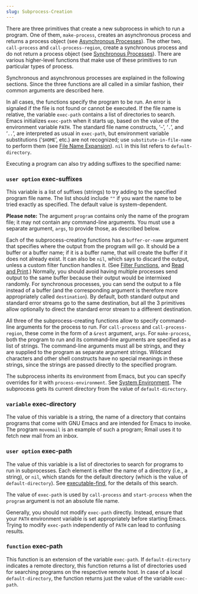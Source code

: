 ```yaml
---
slug: Subprocess-Creation
---
```


There are three primitives that create a new subprocess in which to run a program. One of them, `make-process`, creates an asynchronous process and returns a process object (see [Asynchronous Processes](/docs/elisp/Asynchronous-Processes)). The other two, `call-process` and `call-process-region`, create a synchronous process and do not return a process object (see [Synchronous Processes](/docs/elisp/Synchronous-Processes)). There are various higher-level functions that make use of these primitives to run particular types of process.

Synchronous and asynchronous processes are explained in the following sections. Since the three functions are all called in a similar fashion, their common arguments are described here.

In all cases, the functions specify the program to be run. An error is signaled if the file is not found or cannot be executed. If the file name is relative, the variable `exec-path` contains a list of directories to search. Emacs initializes `exec-path` when it starts up, based on the value of the environment variable `PATH`. The standard file name constructs, ‘`~`’, ‘`.`’, and ‘`..`’, are interpreted as usual in `exec-path`, but environment variable substitutions (‘`$HOME`’, etc.) are not recognized; use `substitute-in-file-name` to perform them (see [File Name Expansion](/docs/elisp/File-Name-Expansion)). `nil` in this list refers to `default-directory`.

Executing a program can also try adding suffixes to the specified name:

### <span className="tag useroption">`user option`</span> **exec-suffixes**

This variable is a list of suffixes (strings) to try adding to the specified program file name. The list should include `""` if you want the name to be tried exactly as specified. The default value is system-dependent.

**Please note:** The argument `program` contains only the name of the program file; it may not contain any command-line arguments. You must use a separate argument, `args`, to provide those, as described below.

Each of the subprocess-creating functions has a `buffer-or-name` argument that specifies where the output from the program will go. It should be a buffer or a buffer name; if it is a buffer name, that will create the buffer if it does not already exist. It can also be `nil`, which says to discard the output, unless a custom filter function handles it. (See [Filter Functions](/docs/elisp/Filter-Functions), and [Read and Print](/docs/elisp/Read-and-Print).) Normally, you should avoid having multiple processes send output to the same buffer because their output would be intermixed randomly. For synchronous processes, you can send the output to a file instead of a buffer (and the corresponding argument is therefore more appropriately called `destination`). By default, both standard output and standard error streams go to the same destination, but all the 3 primitives allow optionally to direct the standard error stream to a different destination.

All three of the subprocess-creating functions allow to specify command-line arguments for the process to run. For `call-process` and `call-process-region`, these come in the form of a `&rest` argument, `args`. For `make-process`, both the program to run and its command-line arguments are specified as a list of strings. The command-line arguments must all be strings, and they are supplied to the program as separate argument strings. Wildcard characters and other shell constructs have no special meanings in these strings, since the strings are passed directly to the specified program.

The subprocess inherits its environment from Emacs, but you can specify overrides for it with `process-environment`. See [System Environment](/docs/elisp/System-Environment). The subprocess gets its current directory from the value of `default-directory`.

### <span className="tag variable">`variable`</span> **exec-directory**

The value of this variable is a string, the name of a directory that contains programs that come with GNU Emacs and are intended for Emacs to invoke. The program `movemail` is an example of such a program; Rmail uses it to fetch new mail from an inbox.

### <span className="tag useroption">`user option`</span> **exec-path**

The value of this variable is a list of directories to search for programs to run in subprocesses. Each element is either the name of a directory (i.e., a string), or `nil`, which stands for the default directory (which is the value of `default-directory`). See [executable-find](/docs/elisp/Locating-Files), for the details of this search.

The value of `exec-path` is used by `call-process` and `start-process` when the `program` argument is not an absolute file name.

Generally, you should not modify `exec-path` directly. Instead, ensure that your `PATH` environment variable is set appropriately before starting Emacs. Trying to modify `exec-path` independently of `PATH` can lead to confusing results.

### <span className="tag function">`function`</span> **exec-path**

This function is an extension of the variable `exec-path`. If `default-directory` indicates a remote directory, this function returns a list of directories used for searching programs on the respective remote host. In case of a local `default-directory`, the function returns just the value of the variable `exec-path`.
